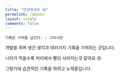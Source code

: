 ```yaml
---
title: "안녕하세오 😃"
permalink: /about/
layout: single
comments: false
---
```


```
기록은 기억을 남긴다. - 그라시안
```

개발을 하며 생긴 생각과 여러가지 기록을 기억하는 곳입니다.

나이가 먹을수록 머리에서 빨리 사라지는것 같아요 😢

그렇기에 습관적인 기록을 하려고 노력중입니다.
